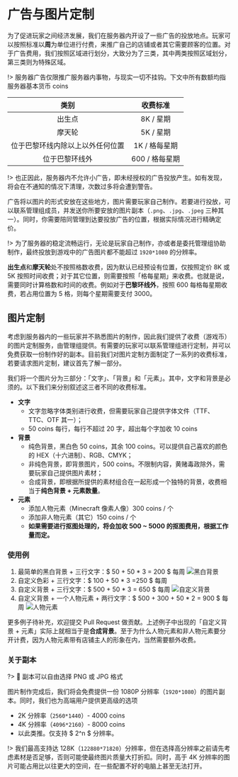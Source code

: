 # 广告与图片定制

为了促进玩家之间经济发展，我们在服务器内开设了一些广告的投放地点。玩家可以按照标准以**周**为单位进行付费，来推广自己的店铺或者其它需要顾客的位置。对于广告费用，我们按照区域进行划分，大致分为了三类，其中两类按照区域划分，第三类则为特殊区域。

!> 服务器广告仅限推广服务器内事物，与现实一切不挂钩。下文中所有数额均指服务器基本货币 coins

|               类别               |    收费标准    |
| :------------------------------: | :------------: |
|              出生点              |   8K / 星期    |
|              摩天轮              |   5K / 星期    |
| 位于巴黎环线内除以上以外任何位置 | 1K / 格每星期  |
|          位于巴黎环线外          | 600 / 格每星期 |

!> 也正因此，服务器内不允许小广告，即未经授权的广告投放产生。如有发现，将会在不通知的情况下清理，次数过多将会遭到警告。

广告将以图片的形式安放在这些地方，图片需要玩家自己制作。若要进行投放，可以联系管理组成员，并发送你所要安放的图片副本（`.png`、`.jpg`、`.jpeg` 三种其一）。同时，你需要陪同管理到达要投放广告的位置，根据实际情况进行精确定价。

!> 为了服务器的稳定流畅运行，无论是玩家自己制作，亦或者是委托管理组协助制作，最终投放到游戏中的广告图片都不能超过 `1920*1080` 的分辨率。

**出生点**和**摩天轮**处不按照格数收费，因为默认已经预设有位置，仅按照定价 8K 或 5K 按照时间收费；对于其它位置，则需要按照「格每星期」来收费。也就是说，需要同时计算格数和时间的收费。例如对于**巴黎环线外**，按照 600 每格每星期收费，若占用位置为 5 格，则每个星期需要支付 3000。

## 图片定制

考虑到服务器内的一些玩家并不熟悉图片的制作，因此我们提供了收费（游戏币）的图片定制服务，由管理组提供。有需要的玩家可以联系管理组进行定制，并可以免费获取一份制作好的副本。目前我们对图片定制方面制定了一系列的收费标准，若要请求图片定制，建议首先了解一部分。

我们将一个图片分为三部分：「文字」、「背景」和「元素」。其中，文字和背景是必须的。以下我们来分别叙述这三者不同的收费标准。

- **文字**
    - 文字忽略字体类别进行收费，但需要玩家自己提供字体文件（TTF、TTC、OTF 其一）；
    - 50 coins 每行，每行不超过 20 字，超出每个字加收 10 coins
- **背景**
    - 纯色背景，黑白色 50 coins，其余 100 coins。可以提供自己喜欢的颜色的 HEX（十六进制）、RGB、CMYK；
    - 非纯色背景，即背景图片，500 coins。不限制内容，黄赌毒政除外，需要玩家自己提供图片素材；
    - 合成背景，即根据所提供的素材组合在一起形成一个独特的背景，收费相当于**纯色背景 + 元素数量**。
- **元素**
    - 添加人物元素（Minecraft 像素人像）300 coins / 个
    - 添加非人物元素（其它）150 coins / 个
    - **如果需要进行抠图处理的，将会加收 500 ~ 5000 的抠图费用，根据工作量而定。**

### 使用例

1. 最简单的黑白背景 + 三行文字：$ 50 + 50 * 3 = 200 $ 每周
   ![黑白背景](https://i.loli.net/2020/05/05/KEXjUaPHq6khY7D.png)
2. 自定义色彩 + 三行文字：$ 100 + 50 * 3 =250 $ 每周
3. 自定义背景 + 三行文字：$ 500 + 50 * 3 = 650 $ 每周
   ![自定义背景](https://i.loli.net/2020/05/05/GxynwaKZ4scF1NY.png)
4. 自定义背景 + 一个人物元素 + 两行文字：$ 500 + 300 + 50 * 2 = 900 $ 每周
   ![人物元素](https://i.loli.net/2020/05/05/BvfHANVZqFYr5Th.png)

更多例子待补充，欢迎提交 Pull Request 做贡献。上述例子中出现的「自定义背景 + 元素」实际上就相当于是**合成背景**。至于为什么人物元素和非人物元素要分开计费，因为人物元素带有店铺主人的形象在内，当然需要额外收费。

### 关于副本

?> 🥥 副本可以自由选择 PNG 或 JPG 格式

图片制作完成后，我们将会免费提供一份 1080P 分辨率（`1920*1080`）的图片副本。同时，我们也为高端用户提供更高级的选项

- 2K 分辨率（`2560*1440`）- 4000 coins
- 4K 分辨率（`4096*2160`）- 8000 coins
- 以此类推。仅支持 $ 2^n $ 分辨率。

!> 我们最高支持达 128K（`122880*71820`）分辨率，但在选择高分辨率之前请先考虑素材是否足够，否则可能使最终图片质量大打折扣。同时，高于 4K 分辨率的图片可能占用比以往更大的空间，在一些配置不好的电脑上甚至无法打开。
